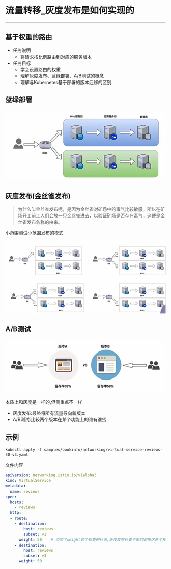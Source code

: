 # 流量转移_灰度发布是如何实现的

---

## 基于权重的路由

+	任务说明
	*	将请求按比例路由到对应的服务版本
+	任务目标
	*	学会设置路由的权重
	*	理解灰度发布、蓝绿部署、A/B测试的概念
	*	理解与Kubernetes基于部署的版本迁移的区别
	
## 蓝绿部署

![](../images/2022/08/20220810153435.png)

## 灰度发布(金丝雀发布)

>	为什么叫金丝雀发布呢，是因为金丝雀对矿场中的毒气比较敏感，所以在矿场开工前工人们会放一只金丝雀进去，以验证矿场是否存在毒气，这便是金丝雀发布名称的由来。

小范围测试小范围发布的模式

![](../images/2022/08/20220810153554.png)


## A/B测试

![](../images/2022/08/20220810154007.png)

本质上和灰度是一样的,但侧重点不一样

+	灰度发布:最终将所有流量导向新版本
+	A/B测试:比较两个版本在某个功能上的谁有谁劣

## 示例

```
kubectl apply -f samples/bookinfo/networking/virtual-service-reviews-50-v3.yaml
```

文件内容

```yaml
apiVersion: networking.istio.io/v1alpha3
kind: VirtualService
metadata:
  name: reviews
spec:
  hosts:
    - reviews
  http:
  - route:
    - destination:
        host: reviews
        subset: v1
      weight: 50 	# 添加了weight这个权重的标识,灰度发布只要不断的调整这两个权重
    - destination:
        host: reviews
        subset: v3
      weight: 50
```
